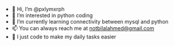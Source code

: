 - 👋 Hi, I’m @pxlymxrph
- 👀 I’m interested in python coding  
- 🌱 I’m currently learning connectivity between mysql and python
- 📫 You can always reach me at notbilalahmed@gmail.com
- 👾 I just code to make my daily tasks easier
